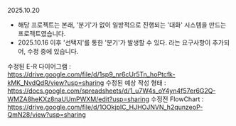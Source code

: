 2025.10.20
 - 해당 프로젝트는 본래, '분기'가 없이 일방적으로 진행되는 '대화' 시스템을 만드는 프로젝트였습니다.
 - 2025.10.16 이후 '선택지'를 통한 '분기'가 발생할 수 있다. 라는 요구사항이 추가되어, 수정 중에 있습니다.

수정된 E-R 다이어그램 : https://drive.google.com/file/d/1sp9_nr6cUr5Tn_hoPtcfk-kMK_NvdQdR/view?usp=sharing 
수정된 예상 작성 형태 : https://docs.google.com/spreadsheets/d/1_u7W4s_oY4yn4f57er6G2Q-WMZA8heKXz8naUUmPWXM/edit?usp=sharing
수정전 FlowChart : https://drive.google.com/file/d/1OOkjpIC_HJHOJNVN_h2qunzeoP-QmN28/view?usp=sharing
